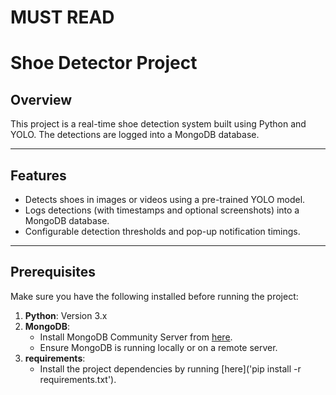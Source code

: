 # MUST READ
# Shoe Detector Project

## Overview
This project is a real-time shoe detection system built using Python and YOLO. The detections are logged into a MongoDB database.

---

## Features
- Detects shoes in images or videos using a pre-trained YOLO model.
- Logs detections (with timestamps and optional screenshots) into a MongoDB database.
- Configurable detection thresholds and pop-up notification timings.

---

## Prerequisites
Make sure you have the following installed before running the project:

1. **Python**: Version 3.x
2. **MongoDB**: 
   - Install MongoDB Community Server from [here](https://www.mongodb.com/try/download/community).
   - Ensure MongoDB is running locally or on a remote server.
3. **requirements**: 
   - Install the project dependencies by running [here]('pip install -r requirements.txt').